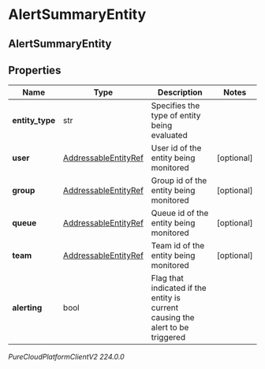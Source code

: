 # AlertSummaryEntity

## AlertSummaryEntity

## Properties

|Name | Type | Description | Notes|
|------------ | ------------- | ------------- | -------------|
| **entity_type** | str | Specifies the type of entity being evaluated | |
| **user** | [AddressableEntityRef](AddressableEntityRef) | User id of the entity being monitored | [optional] |
| **group** | [AddressableEntityRef](AddressableEntityRef) | Group id of the entity being monitored | [optional] |
| **queue** | [AddressableEntityRef](AddressableEntityRef) | Queue id of the entity being monitored | [optional] |
| **team** | [AddressableEntityRef](AddressableEntityRef) | Team id of the entity being monitored | [optional] |
| **alerting** | bool | Flag that indicated if the entity is current causing the alert to be triggered | |



_PureCloudPlatformClientV2 224.0.0_

